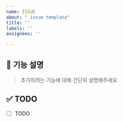 ```yaml
---
name: ISSUE
about: " issue template"
title: ''
labels: ''
assignees: ''

---
```


## 📝 기능 설명
> 추가하려는 기능에 대해 간단히 설명해주세요
## ✅ TODO
- [ ] TODO
